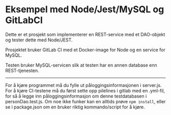 # Eksempel med Node/Jest/MySQL og GitLabCI

Dette er et prosjekt som implementerer en REST-service med et DAO-objekt og tester dette med Node/JEST.

Prosjektet bruker GitLab CI med et Docker-image for Node og en service for MySQL. 

Testen bruker MySQL-servicen slik at testen har en annen database enn REST-tjenesten.

-------

For å kjøre programmet må du fylle ut påloggingsinformasjonen i server.js. For å kjøre CI-testene må du først sette opp pilelines i gitlab med en .yml-fil, for så å legge inn påloggingsinformasjon om denne testdatabasen i personDao.test.js.
Om noe ikke funker kan en alltids prøve `npm install`, eller se i package.json om en bruker riktig kommando/script for å kjøre.
